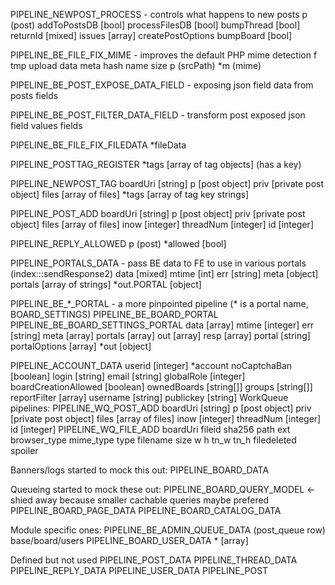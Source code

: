 PIPELINE_NEWPOST_PROCESS - controls what happens to new posts
  p (post)
  addToPostsDB [bool]
  processFilesDB [bool]
  bumpThread [bool]
  returnId [mixed]
  issues [array]
  createPostOptions
    bumpBoard [bool]

PIPELINE_BE_FILE_FIX_MIME - improves the default PHP mime detection
  f tmp upload data
    meta
    hash
    name
    size
  p (srcPath)
  *m (mime)

PIPELINE_BE_POST_EXPOSE_DATA_FIELD - exposing json field data from posts
  fields

PIPELINE_BE_POST_FILTER_DATA_FIELD - transform post exposed json field values
  fields

PIPELINE_BE_FILE_FIX_FILEDATA
  *fileData

PIPELINE_POSTTAG_REGISTER
  *tags [array of tag objects] (has a key)

PIPELINE_NEWPOST_TAG
  boardUri [string]
  p [post object]
  priv [private post object]
  files [array of files]
  *tags [array of tag key strings]

PIPELINE_POST_ADD
  boardUri [string]
  p [post object]
  priv [private post object]
  files [array of files]
  inow [integer]
  threadNum [integer]
  id [integer]

PIPELINE_REPLY_ALLOWED
  p (post)
  *allowed [bool]

PIPELINE_PORTALS_DATA - pass BE data to FE to use in various portals (index:::sendResponse2)
  data [mixed]
  mtime [int]
  err [string]
  meta [object]
  portals [array of strings]
  *out.PORTAL [object]

  PIPELINE_BE_\*_PORTAL - a more pinpointed pipeline (* is a portal name, BOARD_SETTINGS)
  PIPELINE_BE_BOARD_PORTAL
  PIPELINE_BE_BOARD_SETTINGS_PORTAL
    data [array]
    mtime [integer]
    err [string]
    meta [array]
    portals [array]
    out [array]
    resp [array]
    portal [string]
    portalOptions [array]
    *out [object]

PIPELINE_ACCOUNT_DATA
  userid [integer]
  *account
    noCaptchaBan [boolean]
    login [string]
    email [string]
    globalRole [integer]
    boardCreationAllowed [boolean]
    ownedBoards [string[]]
    groups [string[]]
    reportFilter [array]
    username [string]
    publickey [string]
WorkQueue pipelines:
PIPELINE_WQ_POST_ADD
  boardUri [string]
  p [post object]
  priv [private post object]
  files [array of files]
  inow [integer]
  threadNum [integer]
  id [integer]
PIPELINE_WQ_FILE_ADD
  boardUri
  fileid
  sha256
  path
  ext
  browser_type
  mime_type
  type
  filename
  size
  w
  h
  tn_w
  tn_h
  filedeleted
  spoiler

Banners/logs started to mock this out:
  PIPELINE_BOARD_DATA

Queueing started to mock these out:
  PIPELINE_BOARD_QUERY_MODEL <- shied away because smaller cachable queries maybe prefered
  PIPELINE_BOARD_PAGE_DATA
  PIPELINE_BOARD_CATALOG_DATA

Module specific ones:
  PIPELINE_BE_ADMIN_QUEUE_DATA (post_queue row)
  base/board/users
  PIPELINE_BOARD_USER_DATA
    * [array]

Defined but not used
  PIPELINE_POST_DATA
  PIPELINE_THREAD_DATA
  PIPELINE_REPLY_DATA
  PIPELINE_USER_DATA
  PIPELINE_POST
